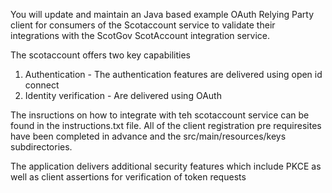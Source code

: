 You will update and maintain an Java based example OAuth Relying Party client for
consumers of the Scotaccount service to validate their integrations with the ScotGov ScotAccount integration service.

The scotaccount offers two key capabilities

1. Authentication - The authentication features are delivered using open id connect
2. Identity verification - Are delivered using OAuth

The insructions on how to integrate with teh scotaccount service can be found in the instructions.txt file.
All of the client registration pre requiresites have been completed in advance and the src/main/resources/keys subdirectories.

The application delivers additional security features which include PKCE as well as client assertions for verification of token requests
